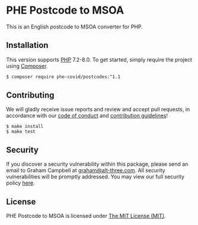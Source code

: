 # PHE Postcode to MSOA


This is an English postcode to MSOA converter for PHP.


## Installation

This version supports [PHP](https://php.net) 7.2-8.0. To get started, simply require the project using [Composer](https://getcomposer.org).

```bash
$ composer require phe-covid/postcodes:^1.1
```


## Contributing

We will gladly receive issue reports and review and accept pull requests, in accordance with our [code of conduct](.github/CODE_OF_CONDUCT.md) and [contribution guidelines](.github/CONTRIBUTING.md)!

```
$ make install
$ make test
```


## Security

If you discover a security vulnerability within this package, please send an email to Graham Campbell at graham@alt-three.com. All security vulnerabilities will be promptly addressed. You may view our full security policy [here](https://github.com/PHECovidPHP/Postcodes/security/policy).


## License

PHE Postcode to MSOA is licensed under [The MIT License (MIT)](LICENSE).
